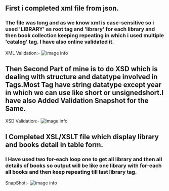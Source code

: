 ##   First i completed xml file from json.
### The file was long and as we know xml is case-sensitive so i used 'LIBRARY' as root tag and 'library' for each library and then book collection keeping repeating in which i used multiple 'catalog' tag. I have also online validated it.

XML Validation:-    ![image info](/Project/assets/XML_Validation.png) 

##   Then Second Part of mine is to do XSD which is dealing with structure and datatype involved in Tags.Most Tag have string datatype except year in which we can use like short or unsignedshort.I have also Added Validation Snapshot for the Same.

XSD Validation:-    ![image info](/Project/assets/XSD_Validation.png) 

## I Completed XSL/XSLT file which display library and books detail in table form.

### I Have used two for-each loop one to get all library and then all details of books so output will be like one library with for-each all books and then keep repeating till last library tag.

SnapShot:- ![image info](/Project/assets/library(xsl).png) 
